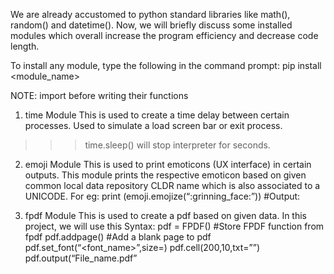 We are already accustomed to python standard libraries like math(), 
random() and datetime(). Now, we will briefly discuss some installed 
modules which overall increase the program efficiency and decrease code 
length. 

To install any module, type the following in the command prompt:
 pip install <module_name>

NOTE: import <module> before writing their functions

1. time Module
This is used to create a time delay between certain processes. Used to 
simulate a load screen bar or exit process.
>>>time.sleep(<delay>) will stop interpreter for <delay> seconds.

2. emoji Module
This is used to print emoticons (UX interface) in certain outputs. This 
module prints the respective emoticon based on given common local 
data repository CLDR name which is also associated to a UNICODE.
For eg: print (emoji.emojize(“:grinning_face:”)) #Output: 

3. fpdf Module
This is used to create a pdf based on given data. In this project, we will 
use this
Syntax:
pdf = FPDF() #Store FPDF function from fpdf
pdf.addpage() #Add a blank page to pdf
pdf.set_font(“<font_name>”,size=<int>)
pdf.cell(200,10,txt=”<Text to be printed in pdf>”)
pdf.output(“File_name.pdf”
